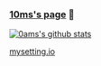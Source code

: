 ### [10ms's page](https://0ams.github.io) 🙌
[![0ams's github stats](https://github-readme-stats.vercel.app/api?username=0ams)](https://github.com/0ams/0ams)

[mysetting.io](https://mysetting.io/u/0Ams)
